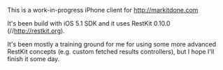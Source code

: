 This is a work-in-progress iPhone client for http://markitdone.com

It's been build with iOS 5.1 SDK and it uses RestKit 0.10.0 (//http://restkit.org).

It's been mostly a training ground for me for using some more advanced RestKit concepts (e.g. custom fetched results controllers), but I 
hope I'll finish it some day.
